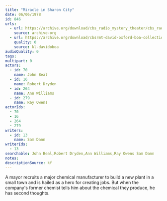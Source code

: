 ```yaml
---
title: "Miracle in Sharon City"
date: 06/06/1978
id: 846
urls: 
  - url: https://archive.org/download/cbs_radio_mystery_theater/cbs_radio_mystery_theater-0801-0850.zip/cbs_radio_mystery_theater-0801-0850%2Fcbsrmt_0846_miracle_in_sharon_city.mp3
    source: archive-org
  - url: https://archive.org/download/cbsrmt-david-oxford-boa-collection/CBSRMT-780606-0846-Miracle-in-Sharon-City-(128-48)_WBBM-JE-{BoA}.mp3
    quality: 0
    source: kl-davidoboa
audioQuality: 0
tags: 
multipart: 0
actors:  
  - id: 70
    name: John Beal  
  - id: 16
    name: Robert Dryden  
  - id: 264
    name: Ann Williams  
  - id: 279
    name: Ray Owens
actorIds:  
  - 70  
  - 16  
  - 264  
  - 279
writers:  
  - id: 13
    name: Sam Dann
writerIds:  
  - 13
searchable: John Beal,Robert Dryden,Ann Williams,Ray Owens Sam Dann
notes: 
descriptionSource: kf
---
```

A mayor recruits a major chemical manufacturer to build a new plant in a small town and is hailed as a hero for creating jobs. But when the company's former chemist tells him about the chemical they produce, he has second thoughts.